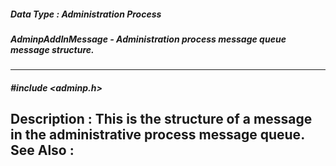 ##### Data Type : Administration Process
##### AdminpAddInMessage - Administration process message queue message structure.
---
##### #include <adminp.h>
**Description :**
This is the structure of a message in the administrative process message queue.
**See Also :**
[](D:/md_files/.md)
---
